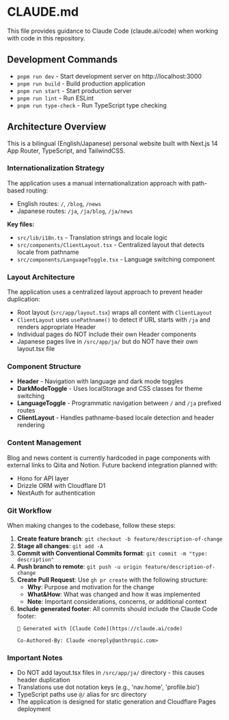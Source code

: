 # CLAUDE.md

This file provides guidance to Claude Code (claude.ai/code) when working with code in this repository.

## Development Commands

- `pnpm run dev` - Start development server on http://localhost:3000
- `pnpm run build` - Build production application
- `pnpm run start` - Start production server
- `pnpm run lint` - Run ESLint
- `pnpm run type-check` - Run TypeScript type checking

## Architecture Overview

This is a bilingual (English/Japanese) personal website built with Next.js 14 App Router, TypeScript, and TailwindCSS.

### Internationalization Strategy

The application uses a manual internationalization approach with path-based routing:
- English routes: `/`, `/blog`, `/news`
- Japanese routes: `/ja`, `/ja/blog`, `/ja/news`

**Key files:**
- `src/lib/i18n.ts` - Translation strings and locale logic
- `src/components/ClientLayout.tsx` - Centralized layout that detects locale from pathname
- `src/components/LanguageToggle.tsx` - Language switching component

### Layout Architecture

The application uses a centralized layout approach to prevent header duplication:
- Root layout (`src/app/layout.tsx`) wraps all content with `ClientLayout`
- `ClientLayout` uses `usePathname()` to detect if URL starts with `/ja` and renders appropriate Header
- Individual pages do NOT include their own Header components
- Japanese pages live in `/src/app/ja/` but do NOT have their own layout.tsx file

### Component Structure

- **Header** - Navigation with language and dark mode toggles
- **DarkModeToggle** - Uses localStorage and CSS classes for theme switching
- **LanguageToggle** - Programmatic navigation between `/` and `/ja` prefixed routes
- **ClientLayout** - Handles pathname-based locale detection and header rendering

### Content Management

Blog and news content is currently hardcoded in page components with external links to Qiita and Notion. Future backend integration planned with:
- Hono for API layer
- Drizzle ORM with Cloudflare D1
- NextAuth for authentication

### Git Workflow

When making changes to the codebase, follow these steps:

1. **Create feature branch**: `git checkout -b feature/description-of-change`
2. **Stage all changes**: `git add -A`
3. **Commit with Conventional Commits format**: `git commit -m "type: description"`
4. **Push branch to remote**: `git push -u origin feature/description-of-change`
5. **Create Pull Request**: Use `gh pr create` with the following structure:
   - **Why**: Purpose and motivation for the change
   - **What&How**: What was changed and how it was implemented
   - **Note**: Important considerations, concerns, or additional context
6. **Include generated footer**: All commits should include the Claude Code footer:
   ```
   🤖 Generated with [Claude Code](https://claude.ai/code)
   
   Co-Authored-By: Claude <noreply@anthropic.com>
   ```

### Important Notes

- Do NOT add layout.tsx files in `/src/app/ja/` directory - this causes header duplication
- Translations use dot notation keys (e.g., 'nav.home', 'profile.bio')
- TypeScript paths use `@/` alias for src directory
- The application is designed for static generation and Cloudflare Pages deployment